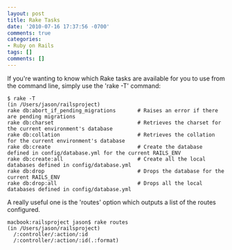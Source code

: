 ```yaml
---
layout: post
title: Rake Tasks
date: '2010-07-16 17:37:56 -0700'
comments: true
categories:
- Ruby on Rails
tags: []
comments: []
---
```


If you're wanting to know which Rake tasks are available for you to use from
the command line, simply use the 'rake -T' command:

``` shell
$ rake -T
(in /Users/jason/railsproject)
rake db:abort_if_pending_migrations       # Raises an error if there are pending migrations
rake db:charset                           # Retrieves the charset for the current environment's database
rake db:collation                         # Retrieves the collation for the current environment's database
rake db:create                            # Create the database defined in config/database.yml for the current RAILS_ENV
rake db:create:all                        # Create all the local databases defined in config/database.yml
rake db:drop                              # Drops the database for the current RAILS_ENV
rake db:drop:all                          # Drops all the local databases defined in config/database.yml
```

A really useful one is the 'routes' option which outputs a list of the routes
configured.

``` shell
macbook:railsproject jason$ rake routes
(in /Users/jason/railsproject)
  /:controller/:action/:id
  /:controller/:action/:id(.:format)
```
